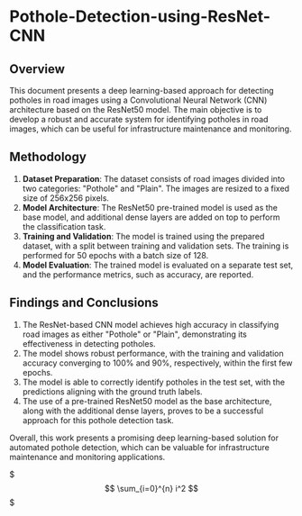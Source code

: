 # Pothole-Detection-using-ResNet-CNN

## Overview
This document presents a deep learning-based approach for detecting potholes in road images using a Convolutional Neural Network (CNN) architecture based on the ResNet50 model. The main objective is to develop a robust and accurate system for identifying potholes in road images, which can be useful for infrastructure maintenance and monitoring.

## Methodology
1. **Dataset Preparation**: The dataset consists of road images divided into two categories: "Pothole" and "Plain". The images are resized to a fixed size of 256x256 pixels.
2. **Model Architecture**: The ResNet50 pre-trained model is used as the base model, and additional dense layers are added on top to perform the classification task.
3. **Training and Validation**: The model is trained using the prepared dataset, with a split between training and validation sets. The training is performed for 50 epochs with a batch size of 128.
4. **Model Evaluation**: The trained model is evaluated on a separate test set, and the performance metrics, such as accuracy, are reported.

## Findings and Conclusions
1. The ResNet-based CNN model achieves high accuracy in classifying road images as either "Pothole" or "Plain", demonstrating its effectiveness in detecting potholes.
2. The model shows robust performance, with the training and validation accuracy converging to 100% and 90%, respectively, within the first few epochs.
3. The model is able to correctly identify potholes in the test set, with the predictions aligning with the ground truth labels.
4. The use of a pre-trained ResNet50 model as the base architecture, along with the additional dense layers, proves to be a successful approach for this pothole detection task.

Overall, this work presents a promising deep learning-based solution for automated pothole detection, which can be valuable for infrastructure maintenance and monitoring applications.

$$$ \sum_{i=0}^{n} i^2 $$$
